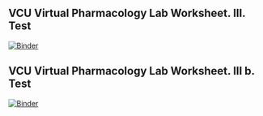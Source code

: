 ## VCU Virtual Pharmacology Lab Worksheet. III. Test

[![Binder](https://mybinder.org/badge_logo.svg)](https://mybinder.org/v2/gh/VCU-SOM/VPLW/test/VCU-VPLW-Phase3.ipynb)

## VCU Virtual Pharmacology Lab Worksheet. III b. Test

[![Binder](https://mybinder.org/badge_logo.svg)](https://mybinder.org/v2/gh/VCU-SOM/VPLW/test/VCU-VPLW-Phase3b.ipynb)
